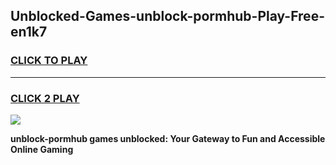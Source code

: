 
## Unblocked-Games-unblock-pormhub-Play-Free-en1k7
<h3>
<a href="https://premium76.site?title=unblock-pormhub&ref=10A">CLICK TO PLAY</a></h3>
<hr>

<h3>
<a href="https://premium76.site?title=unblock-pormhub&ref=10A">CLICK 2 PLAY</a>
  
</h3>

<a href="https://premium76.site?title=unblock-pormhub&ref=10A"><img src="https://clearcache.store/games.png"></a>


**unblock-pormhub games unblocked: Your Gateway to Fun and Accessible Online Gaming**
